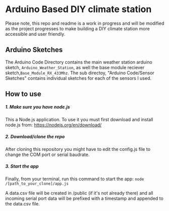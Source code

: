 # Arduino Based DIY climate station
Please note, this repo and readme is a work in progress and will be modified as the project progresses to make building a DIY climate station more accessible and user friendly. 

## Arduino Sketches
The Arduino Code Directory contains the main weather station arduino sketch, `Arduino_Weather_Station`, as well the base module reciever sketch,`Base_Module_RX_433Mhz`. The sub directoy, "Arduino Code/Sensor Sketches" contains individual sketches for each of the sensors I used.    
    
## How to use
##### 1. Make sure you have node.js
This a Node.js application. To use it you must first download and install node.js from:
https://nodejs.org/en/download/

##### 2. Download/clone the repo
After cloning this repository you might have to edit the config.js file to change the COM port or serial baudrate. 

##### 3. Start the app
Finally, from your terminal, run this command to start the app:
`node /[path_to_your_clone]/app.js`

A data.csv file will be created in /public (if it's not already there) and all incoming serial port data will be prefixed with a timestamp and appended to the data.csv file. 


